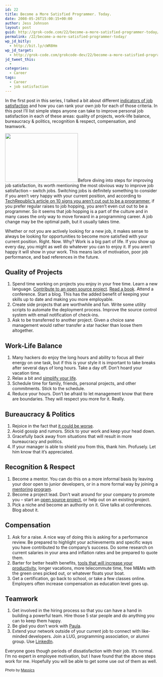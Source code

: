 ```yaml
---
id: 22
title: Become a More Satisfied Programmer. Today.
date: 2008-05-26T15:00:15+00:00
author: Jess Johnson
layout: post
guid: http://grok-code.com/22/become-a-more-satisfied-programmer-today/
permalink: /22/become-a-more-satisfied-programmer-today/
wp_jd_bitly:
  - http://bit.ly/cWR8Hm
wp_jd_target:
  - http://grok-code.com/grokcode-dev/22/become-a-more-satisfied-programmer-today/
jd_tweet_this:
  - 
categories:
  - Career
tags:
  - Career
  - job satisfaction
---
```

In the first post in this series, I talked a bit about different [indicators of job satisfaction](http://grokcode.com/20/measuring-programmer-job-satisfaction/ "Measuring Programmer Job Satisfaction") and how you can rank your own job for each of those criteria. In this post I&#8217;ll list simple steps anyone can take to improve personal job satisfaction in each of these areas: quality of projects, work-life balance, bureaucracy & politics, recognition & respect, compensation, and teamwork.<!--more-->

<img src="http://grokcode.com/wordpress/wp-content/uploads/2008/05/door.jpg" width="240" height="160" class="alignleft" />Before diving into steps for improving job satisfaction, its worth mentioning the most obvious way to improve job satisfaction &#8211; switch jobs. Switching jobs is definitely something to consider if you aren&#8217;t very happy with your current position, and according to [TechRepublic&#8217;s article on 10 signs you aren&#8217;t cut out to be a programmer](http://blogs.techrepublic.com.com/10things/?p=255), if you prefer regular raises to job hopping, you aren&#8217;t even cut out to be a programmer. So it seems that job hopping is a part of the culture and in many cases the only way to move forward in a programming career. A job change may be the optimal path, but it usually takes time.

Whether or not you are actively looking for a new job, it makes sense to always be looking for opportunities to become more satisfied with your current position. Right. Now. Why? Work is a big part of life. If you show up every day, you might as well do whatever you can to enjoy it. If you aren&#8217;t happy it will show in your work. This means lack of motivation, poor job performance, and bad references in the future.

## Quality of Projects

  1. Spend time working on projects you enjoy in your free time. Learn a new language. [Contribute to an open source project](http://grokcode.com/108/6-easy-ways-to-get-started-programming-open-source/). [Read a book](http://grokcode.com/11/the-top-9-in-a-hackers-bookshelf/ "Hacking books"). Attend a conference. Start a blog. This has the added benefit of keeping your skills up to date and making you more employable.
  2. Create side projects that are worthwhile and fun. Write some utility scripts to automate the deployment process. Improve the source control system with email notification of check-ins.
  3. Ask to be transferred to another project. Given a choice sane management would rather transfer a star hacker than loose them altogether.

## Work-Life Balance

  1. Many hackers do enjoy the long hours and ability to focus all their energy on one task, but if this is your style it is important to take breaks after several days of long hours. Take a day off. Don&#8217;t hoard your vacation time.
  2. Relax a bit and [simplify your life](http://zenhabits.net/).
  3. Schedule time for family, friends, personal projects, and other commitments. Stick to the schedule.
  4. Reduce your hours. Don&#8217;t be afraid to let management know that there are boundaries. They will respect you more for it. Really.

## Bureaucracy & Politics

  1. Rejoice in the fact that [it could be worse](http://thedailywtf.com/Articles/Dead-Mans-Switch.aspx).
  2. Avoid gossip and rumors. Stick to your work and keep your head down.
  3. Gracefully back away from situations that will result in more bureaucracy and politics.
  4. If your manager is able to shield you from this, thank him. Profusely. Let him know that it&#8217;s appreciated.

## Recognition & Respect

  1. Become a mentor. You can do this on a more informal basis by leaving your door open to junior developers, or in a more formal way by joining a [mentoring](http://www.islandnet.com/~rcarr/mentorprograms.html#EMPGRAD "employee to grad student mentoring") [program](http://www.womentechworld.org/ementoring/classifieds/classifieds.cgi "WomenTech World Mentoring").
  2. Become a project lead. Don&#8217;t wait around for your company to promote you &#8211; start an [open source project](http://sourceforge.net/index.php), or help out on an existing project.
  3. Pick a niche and become an authority on it. Give talks at conferences. Blog about it.

## Compensation

  1. Ask for a raise. A nice way of doing this is asking for a performance review. Be prepared to highlight your achievements and specific ways you have contributed to the company&#8217;s success. Do some research on current salaries in your area and inflation rates and be prepared to quote them.
  2. Barter for better health benefits, [tools that will increase your productivity](http://grokcode.com/655/how-to-increase-productivity-by-reordering-your-office/), longer vacations, more telecommute time, free M&Ms with the green ones picked out, or whatever floats your boat.
  3. Get a certification, go back to school, or take a few classes online. Employers often increase compensation as education level goes up.

## Teamwork

  1. Get involved in the hiring process so that you can have a hand in building a powerful team. Hire those 5 star people and do anything you can to keep them happy.
  2. Be glad you don&#8217;t work with [Paula](http://thedailywtf.com/Articles/The_Brillant_Paula_Bean.aspx).
  3. Extend your network outside of your current job to connect with like-minded developers. Join a LUG, programming association, or alumni group. Use [LinkedIn](http://www.linkedin.com/).

Everyone goes though periods of dissatisfaction with their job. It&#8217;s normal. I&#8217;m no expert in employee motivation, but I have found that the above steps work for me. Hopefully you will be able to get some use out of them as well.

<small>Photo by <a href="http://www.flickr.com/photos/massics/">Massics</a></small>